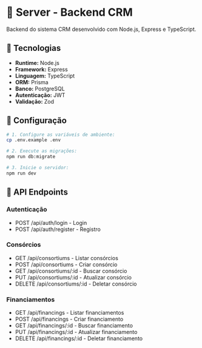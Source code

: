 # 🔧 Server - Backend CRM 
Backend do sistema CRM desenvolvido com Node.js, Express e TypeScript.

## 🚀 Tecnologias

- **Runtime:** Node.js
- **Framework:** Express
- **Linguagem:** TypeScript
- **ORM:** Prisma
- **Banco:** PostgreSQL
- **Autenticação:** JWT
- **Validação:** Zod

## 🔧 Configuração

```bash
# 1. Configure as variáveis de ambiente:
cp .env.example .env

# 2. Execute as migrações:
npm run db:migrate

# 3. Inicie o servidor:
npm run dev
``` 

## 📡 API Endpoints
### Autenticação
- POST /api/auth/login - Login
- POST /api/auth/register - Registro

### Consórcios
- GET /api/consortiums - Listar consórcios
- POST /api/consortiums - Criar consórcio
- GET /api/consortiums/:id - Buscar consórcio
- PUT /api/consortiums/:id - Atualizar consórcio
- DELETE /api/consortiums/:id - Deletar consórcio

### Financiamentos
- GET /api/financings - Listar financiamentos
- POST /api/financings - Criar financiamento
- GET /api/financings/:id - Buscar financiamento
- PUT /api/financings/:id - Atualizar financiamento
- DELETE /api/financings/:id - Deletar financiamento